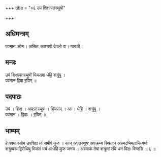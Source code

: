 +++
title = "०६ उप शिक्षापतस्थुषो"

+++
## अधिमन्त्रम्
पवमानः सोमः। असितः काश्यपो देवलो वा। गायत्री।

## मन्त्रः
उप॑ शिक्षापत॒स्थुषो॑ भि॒यस॒मा धे॑हि॒ शत्रु॑षु ।  
पव॑मान वि॒दा र॒यिम् ॥

## पदपाठः
उप॑ । शि॒क्ष॒ । अ॒प॒ऽत॒स्थुषः॑ । भि॒यस॑म् । आ । धे॒हि॒ । शत्रु॑षु ।  
पव॑मान । वि॒दाः । र॒यिम् ॥

## भाष्यम्
हे पवमानसोम उपशिक्ष त्वं समीपे कुरु । कान् अपतस्थुषः अपक्रम्य स्थितान् अस्मदभिमतानित्यर्थः शत्रुष्वस्मद्विरोधिषु भियसं भयं आधेहि कुरु जनय । अस्माकं तेषां शत्रूणां रयिं धनं विदाः विन्दसि ॥ ६ ॥
